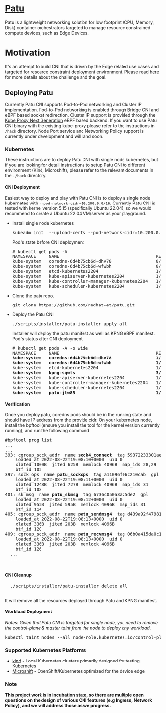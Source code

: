 # [Patu](https://en.wikipedia.org/wiki/Patu_digua)

Patu is a lightweight networking solution for low footprint (CPU, Memory, Disk) container orchestrators targeted to manage resource constrained compute devices, such as Edge Devices.

# Motivation
It's an attempt to build CNI that is driven by the Edge related use cases and targeted for resource constraint deployment environment. Please read [here](./docs/Challange-and-goal.md) for more details about the challenge and the goal.

## Deploying Patu

Currently Patu CNI supports Pod-to-Pod networking and Cluster IP implementation. Pod-to-Pod networking is enabled through Bridge CNI and eBPF based socket redirection. Cluster IP support is provided through the [Kube Proxy Next Generation](https://github.com/kubernetes-sigs/kpng) eBPF based backend. If you want to use Patu CNI binary with the existing kube-proxy please refer to the instructions in `/hack` directory. Node Port service and Networking Policy support is currently under development and will land soon.


### Kubernetes
These instructions are to deploy Patu CNI with single node kubernetes, but if you are looking for detail instructions to setup Patu CNI to different environment (Kind, Microshift), please refer to the relevant documents in the `./hack` directory.


#### CNI Deployment
Easiest way to deploy and play with Patu CNI is to deploy a single node kubernetes with `--pod-network-cidr=10.200.0.0/16`. Currently Patu CNI is tested with kernel version 5.15 (specifically Ubuntu 22.04), so we would recommend to create a Ubuntu 22.04 VM/server as your playground. 


* Install single node kubernetes 

  <pre>
  kubeadm init  --upload-certs --pod-network-cidr=10.200.0.0/16 --v=6 --skip-phases=addon/kube-proxy
  </pre>
  
  Pod's state before CNI deployment

  <pre>
  # kubectl get pods -A
  NAMESPACE     NAME                                     READY   STATUS    RESTARTS      AGE
  kube-system   coredns-6d4b75cb6d-dhv78                 0/1     Pending   0             4s
  kube-system   coredns-6d4b75cb6d-wfwbh                 0/1     Pending   0             4s
  kube-system   etcd-kubernetes2204                      1/1     Running   715           15s
  kube-system   kube-apiserver-kubernetes2204            1/1     Running   2 (15m ago)   15s
  kube-system   kube-controller-manager-kubernetes2204   1/1     Running   2             15s
  kube-system   kube-scheduler-kubernetes2204            1/1     Running   2             15s
  </pre>

* Clone the patu repo.

  <pre>
  git clone https://github.com/redhat-et/patu.git
  </pre>

* Deploy the Patu CNI

  <pre>
  ./scripts/installer/patu-installer apply all
  </pre>

  Installer will deploy the patu manifest as well as KPNG eBPF manifest. Pod's status after CNI deployment

  <pre>
  # kubectl get pods -A -o wide
  NAMESPACE     NAME                                     READY   STATUS    RESTARTS      AGE   IP                NODE             NOMINATED NODE   READINESS GATES
  <b>kube-system   coredns-6d4b75cb6d-dhv78                 1/1     Running   0             38m   10.200.0.3        kubernetes2204   <none>           <none></b>
  <b>kube-system   coredns-6d4b75cb6d-wfwbh                 1/1     Running   0             38m   10.200.0.2        kubernetes2204   <none>           <none></b>
  kube-system   etcd-kubernetes2204                      1/1     Running   715           38m   192.168.122.229   kubernetes2204   <none>           <none>
  <b>kube-system   kpng-sqwts                               3/3     Running   0             69s   192.168.122.229   kubernetes2204   <none>           <none></b>
  kube-system   kube-apiserver-kubernetes2204            1/1     Running   2 (54m ago)   38m   192.168.122.229   kubernetes2204   <none>           <none>
  kube-system   kube-controller-manager-kubernetes2204   1/1     Running   2             38m   192.168.122.229   kubernetes2204   <none>           <none>
  kube-system   kube-scheduler-kubernetes2204            1/1     Running   2             38m   192.168.122.229   kubernetes2204   <none>           <none>
  <b>kube-system   patu-jtw85                               1/1     Running   0             70s   192.168.122.229   kubernetes2204   <none>           <none></b>
  </pre>

#### Verification
Once you deploy patu, coredns pods should be in the running state and should have IP address from the provide cidr.
On your kubernetes node, install the bpftool (ensure you install the tool for the kernel version currently running), and run the following command 

<pre>
#bpftool prog list
...
...
393: cgroup_sock_addr  name <b>sock4_connect</b>  tag 59372233301aea77  gpl
	loaded_at 2022-08-22T19:08:10+0000  uid 0
	xlated 1000B  jited 625B  memlock 4096B  map_ids 28,29
	btf_id 102
397: sock_ops  name <b>patu_sockops</b>  tag a11096f06c210cab  gpl
	loaded_at 2022-08-22T19:08:11+0000  uid 0
	xlated 1248B  jited 727B  memlock 4096B  map_ids 31
	btf_id 108
401: sk_msg  name <b>patu_skmsg</b>  tag 6736c050a3a25de2  gpl
	loaded_at 2022-08-22T19:08:12+0000  uid 0
	xlated 952B  jited 595B  memlock 4096B  map_ids 31
	btf_id 114
405: cgroup_sock_addr  name <b>patu_sendmsg4</b>  tag d439a92f479811d9  gpl
	loaded_at 2022-08-22T19:08:13+0000  uid 0
	xlated 336B  jited 203B  memlock 4096B
	btf_id 120
409: cgroup_sock_addr  name <b>patu_recvmsg4</b>  tag 06b0a415da0c17e5  gpl
	loaded_at 2022-08-22T19:08:13+0000  uid 0
	xlated 336B  jited 203B  memlock 4096B
	btf_id 126
  ...
  ...
  </pre>

#### CNI Cleanup

  <pre>
  ./scripts/installer/patu-installer delete all
  </pre>

  It will remove all the resources deployed through Patu and KPNG manifest. 

#### Workload Deployment
*Notes: Given that Patu CNI is targeted for single node, you need to remove the control-plane & master taint from the node to deploy any workload.*
<pre>
kubectl taint nodes --all node-role.kubernetes.io/control-plane- node-role.kubernetes.io/master-
</pre>

### Supported Kubernetes Platforms

- [kind](./hack/kind/README.md) - Local Kubernetes clusters primarily designed for testing Kubernetes
- [Microshift](./hack/microshift/README.md) - OpenShift/Kubernetes optimized for the device edge


### Note
**This project work is in incubation state, so there are multiple open questions on the design of various CNI features (e.g Ingress, Network Policy), and we will address those as we progress.**
